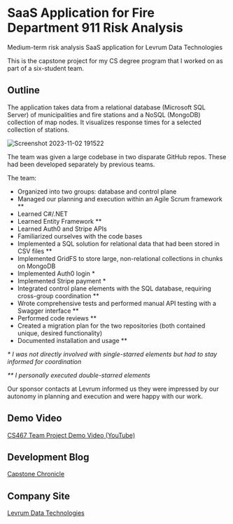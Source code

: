 
# SaaS Application for Fire Department 911 Risk Analysis

Medium-term risk analysis SaaS application for Levrum Data Technologies

This is the capstone project for my CS degree program that I worked on as part of a six-student team.

## Outline

The application takes data from a relational database (Microsoft SQL Server) of municipalities and fire stations and a NoSQL (MongoDB) collection of map nodes. It visualizes response times for a selected collection of stations.

![Screenshot 2023-11-02 191522](https://github.com/MHValdez/911_Risk_Analysis/assets/14323612/60fb1f91-98ba-4d76-b617-9630685c7e67)

The team was given a large codebase in two disparate GitHub repos. These had been developed separately by previous teams.

The team:
- Organized into two groups: database and control plane
- Managed our planning and execution within an Agile Scrum framework **
- Learned C#/.NET
- Learned Entity Framework **
- Learned Auth0 and Stripe APIs
- Familiarized ourselves with the code bases
- Implemented a SQL solution for relational data that had been stored in CSV files **
- Implemented GridFS to store large, non-relational collections in chunks on MongoDB
- Implemented Auth0 login *
- Implemented Stripe payment *
- Integrated control plane elements with the SQL database, requiring cross-group coordination **
- Wrote comprehensive tests and performed manual API testing with a Swagger interface **
- Performed code reviews **
- Created a migration plan for the two repositories (both contained unique, desired functionality)
- Documented installation and usage **

*\* I was not directly involved with single-starred elements but had to stay informed for coordination*

*\*\* I personally executed double-starred elements*

Our sponsor contacts at Levrum informed us they were impressed by our autonomy in planning and execution and were happy with our work.

## Demo Video

[CS467 Team Project Demo Video (YouTube)](https://www.youtube.com/watch?v=rNOEPirSLsM)

## Development Blog

[Capstone Chronicle](https://blogs.oregonstate.edu/valdemar/)

## Company Site

[Levrum Data Technologies](https://www.levrum.com/)
